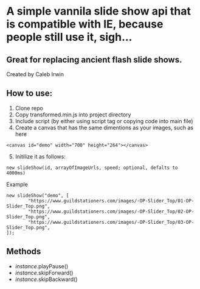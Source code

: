 # A simple vannila slide show api that is compatible with IE, because people still use it, sigh...
## Great for replacing ancient flash slide shows.
Created by Caleb Irwin

## How to use:

1. Clone repo
2. Copy transformed.min.js into project directory
3. Include script (by either using script tag or copying code into main file)
4. Create a canvas that has the same dimentions as your images, such as here
```
<canvas id="demo" width="700" height="264"></canvas>
```
5. Initilize it as follows:
```
new slideShow(id, arrayOfImageUrls, speed; optional, defalts to 4000ms)
```
Example
```
new slideShow("demo", [
        "https://www.guildstationers.com/images/-OP-Slider_Top/01-OP-Slider_Top.png",
        "https://www.guildstationers.com/images/-OP-Slider_Top/02-OP-Slider_Top.png",
        "https://www.guildstationers.com/images/-OP-Slider_Top/03-OP-Slider_Top.png",
]);
```
## Methods
-  _instance_.playPause()
-  _instance_.skipForward()
-  _instance_.skipBackward()
